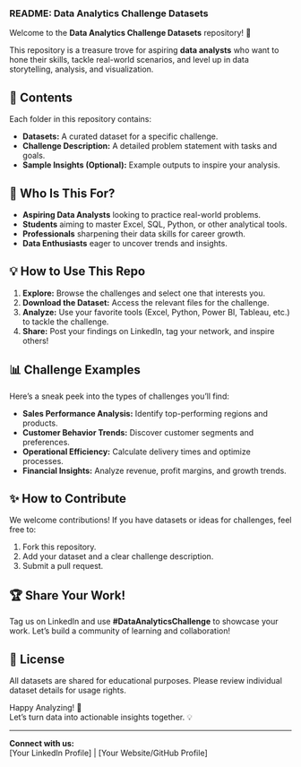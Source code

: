 ### README: Data Analytics Challenge Datasets  

Welcome to the **Data Analytics Challenge Datasets** repository! 🎉  

This repository is a treasure trove for aspiring **data analysts** who want to hone their skills, tackle real-world scenarios, and level up in data storytelling, analysis, and visualization.  

## 📁 **Contents**
Each folder in this repository contains:  
- **Datasets:** A curated dataset for a specific challenge.  
- **Challenge Description:** A detailed problem statement with tasks and goals.  
- **Sample Insights (Optional):** Example outputs to inspire your analysis.  


## 🚀 **Who Is This For?**
- **Aspiring Data Analysts** looking to practice real-world problems.  
- **Students** aiming to master Excel, SQL, Python, or other analytical tools.  
- **Professionals** sharpening their data skills for career growth.  
- **Data Enthusiasts** eager to uncover trends and insights.  


## 💡 **How to Use This Repo**
1. **Explore:** Browse the challenges and select one that interests you.  
2. **Download the Dataset:** Access the relevant files for the challenge.  
3. **Analyze:** Use your favorite tools (Excel, Python, Power BI, Tableau, etc.) to tackle the challenge.  
4. **Share:** Post your findings on LinkedIn, tag your network, and inspire others!  


## 📊 **Challenge Examples**
Here’s a sneak peek into the types of challenges you’ll find:  
- **Sales Performance Analysis:** Identify top-performing regions and products.  
- **Customer Behavior Trends:** Discover customer segments and preferences.  
- **Operational Efficiency:** Calculate delivery times and optimize processes.  
- **Financial Insights:** Analyze revenue, profit margins, and growth trends.  


## ✨ **How to Contribute**
We welcome contributions! If you have datasets or ideas for challenges, feel free to:  
1. Fork this repository.  
2. Add your dataset and a clear challenge description.  
3. Submit a pull request.  


## 🏆 **Share Your Work!**
Tag us on LinkedIn and use **#DataAnalyticsChallenge** to showcase your work. Let’s build a community of learning and collaboration!  


## 📜 **License**
All datasets are shared for educational purposes. Please review individual dataset details for usage rights.  


Happy Analyzing! 🚀  
Let’s turn data into actionable insights together. 💡  

---  
**Connect with us:**  
[Your LinkedIn Profile] | [Your Website/GitHub Profile]  
